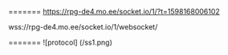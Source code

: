 =======
https://rpg-de4.mo.ee/socket.io/1/?t=1598168006102

wss://rpg-de4.mo.ee/socket.io/1/websocket/

=======
![protocol] (/ss1.png)

